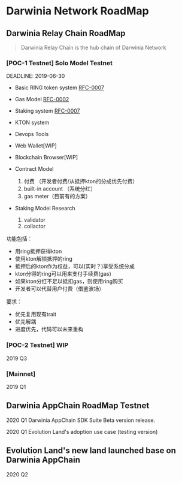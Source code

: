 # Darwinia Network RoadMap

## Darwinia Relay Chain RoadMap
> Darwinia Relay Chain is the hub chain of Darwinia Network
> 


### [POC-1 Testnet] Solo Model Testnet
DEADLINE: 2019-06-30

- Basic RING token system [RFC-0007](https://github.com/darwinia-network/rfcs/blob/master/zh_CN/0007-dawinia-token-staking-model.md#solo%E6%A8%A1%E5%BC%8F)
- Gas Model [RFC-0002](https://github.com/darwinia-network/rfcs/blob/master/zh_CN/0002-darwinia-gas-model.md)
- Staking system [RFC-0007](https://github.com/darwinia-network/rfcs/blob/master/zh_CN/0007-dawinia-token-staking-model.md#solo%E6%A8%A1%E5%BC%8F)
- KTON system 
- Devops Tools
- Web Wallet[WIP]
- Blockchain Browser[WIP] 
- Contract Model 
    1. 付费 （开发者付费/从抵押kton的分成优先付费）
    2. built-in account （系统分红）
    3. gas meter（目前有的方案）
    
- Staking Model Research
    1. validator
    2. collactor

功能包括：
 - 用ring抵押获得kton
 - 使用kton解锁抵押的ring
 - 抵押后的kton作为权益，可以(实时？)享受系统分成
 - kton分得的ring可以用来支付手续费(gas)
 - 如果kton分红不足以抵扣gas，则使用ring购买
 - 开发者可以代替用户付费（借鉴波场）


要求：
- 优先复用现有trait
- 优先解耦
- 进度优先，代码可以未来重构

### [POC-2 Testnet] WIP
2019 Q3

### [Mainnet]
2019 Q1

## Darwinia AppChain RoadMap Testnet
2020 Q1
Darwinia AppChain SDK Suite Beta version release.

2020 Q1
Evolution Land's adoption use case (testing version)
    
## Evolution Land's new land launched base on Darwinia AppChain
2020 Q2    
